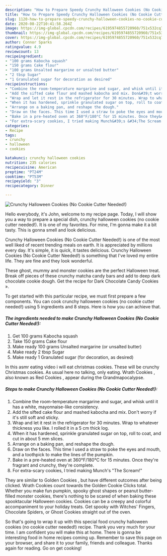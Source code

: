 ```yaml
---
description: "How to Prepare Speedy Crunchy Halloween Cookies (No Cookie Cutter Needed!)"
title: "How to Prepare Speedy Crunchy Halloween Cookies (No Cookie Cutter Needed!)"
slug: 1120-how-to-prepare-speedy-crunchy-halloween-cookies-no-cookie-cutter-needed
date: 2020-08-22T10:41:58.264Z
image: https://img-global.cpcdn.com/recipes/6195974855720960/751x532cq70/crunchy-halloween-cookies-no-cookie-cutter-needed-recipe-main-photo.jpg
thumbnail: https://img-global.cpcdn.com/recipes/6195974855720960/751x532cq70/crunchy-halloween-cookies-no-cookie-cutter-needed-recipe-main-photo.jpg
cover: https://img-global.cpcdn.com/recipes/6195974855720960/751x532cq70/crunchy-halloween-cookies-no-cookie-cutter-needed-recipe-main-photo.jpg
author: Connor Sparks
ratingvalue: 4.9
reviewcount: 13
recipeingredient:
- "100 grams Kabocha squash"
- "150 grams Cake flour"
- "100 grams Unsalted margarine or unsalted butter"
- "2 tbsp Sugar"
- "1 Granulated sugar for decoration as desired"
recipeinstructions:
- "Combine the room-temperature margarine and sugar, and whisk until it has a white, mayonnaise-like consistency."
- "Add the sifted cake flour and mashed kabocha and mix. Don&#39;t worry if it&#39;s still soft and sticky."
- "Wrap and let it rest in the refrigerator for 30 minutes. Wrap to whatever thickness you like. I rolled it in a 5 cm thick log."
- "When it has hardened, sprinkle granulated sugar on top, roll to coat, and cut in about 5 mm slices."
- "Arrange on a baking pan, and reshape the dough."
- "Draw on the faces. This time I used a straw to poke the eyes and mouth, and a toothpick to make the lines of the pumpkin."
- "Bake in a pre-heated oven at 360°F/180°C for 15 minutes. Once they&#39;re fragrant and crunchy, they&#39;re complete."
- "For extra-scary cookies, I tried making Munch&#39;s &#34;The Scream!&#34;"
categories:
- Recipe
tags:
- crunchy
- halloween
- cookies

katakunci: crunchy halloween cookies 
nutrition: 235 calories
recipecuisine: American
preptime: "PT24M"
cooktime: "PT53M"
recipeyield: "3"
recipecategory: Dinner

---
```



![Crunchy Halloween Cookies (No Cookie Cutter Needed!)](https://img-global.cpcdn.com/recipes/6195974855720960/751x532cq70/crunchy-halloween-cookies-no-cookie-cutter-needed-recipe-main-photo.jpg)

Hello everybody, it's John, welcome to my recipe page. Today, I will show you a way to prepare a special dish, crunchy halloween cookies (no cookie cutter needed!). It is one of my favorites. For mine, I'm gonna make it a bit tasty. This is gonna smell and look delicious.

Crunchy Halloween Cookies (No Cookie Cutter Needed!) is one of the most well liked of recent trending meals on earth. It is appreciated by millions every day. It's simple, it is quick, it tastes delicious. Crunchy Halloween Cookies (No Cookie Cutter Needed!) is something that I've loved my entire life. They are fine and they look wonderful.

These ghost, mummy and monster cookies are the perfect Halloween treat. Break off pieces of these crunchy matcha candy bars and add to deep dark chocolate cookie dough. Get the recipe for Dark Chocolate Candy Cookies ».


To get started with this particular recipe, we must first prepare a few components. You can cook crunchy halloween cookies (no cookie cutter needed!) using 5 ingredients and 8 steps. Here is how you can achieve that.

<!--inarticleads1-->

##### The ingredients needed to make Crunchy Halloween Cookies (No Cookie Cutter Needed!):

1. Get 100 grams Kabocha squash
1. Take 150 grams Cake flour
1. Make ready 100 grams Unsalted margarine (or unsalted butter)
1. Make ready 2 tbsp Sugar
1. Make ready 1 Granulated sugar (for decoration, as desired)


In this asmr eating video i will eat christmas cookies. These will be crunchy Christmas cookies. As usual here no talking, only eating. Wrath Cookies , also known as Red Cookies , appear during the Grandmapocalypse. 

<!--inarticleads2-->

##### Steps to make Crunchy Halloween Cookies (No Cookie Cutter Needed!):

1. Combine the room-temperature margarine and sugar, and whisk until it has a white, mayonnaise-like consistency.
1. Add the sifted cake flour and mashed kabocha and mix. Don&#39;t worry if it&#39;s still soft and sticky.
1. Wrap and let it rest in the refrigerator for 30 minutes. Wrap to whatever thickness you like. I rolled it in a 5 cm thick log.
1. When it has hardened, sprinkle granulated sugar on top, roll to coat, and cut in about 5 mm slices.
1. Arrange on a baking pan, and reshape the dough.
1. Draw on the faces. This time I used a straw to poke the eyes and mouth, and a toothpick to make the lines of the pumpkin.
1. Bake in a pre-heated oven at 360°F/180°C for 15 minutes. Once they&#39;re fragrant and crunchy, they&#39;re complete.
1. For extra-scary cookies, I tried making Munch&#39;s &#34;The Scream!&#34;


They are similar to Golden Cookies , but have different outcomes after being clicked. Wrath Cookies count towards the Golden Cookie Clicks total. Whether you make fun pumpkin, spooky ghost shapes or peanut butter-filled monster cookies, there&#39;s nothing to be scared of when baking these spooktacular Halloween cookies. Cookies can be a creepy and colorful accompaniment to your holiday treats. Get spooky with Witches&#39; Fingers, Chocolate Spiders, or Ghost Cookies straight out of the oven. 

So that's going to wrap it up with this special food crunchy halloween cookies (no cookie cutter needed!) recipe. Thank you very much for your time. I am confident you will make this at home. There is gonna be interesting food in home recipes coming up. Remember to save this page on your browser, and share it to your family, friends and colleague. Thanks again for reading. Go on get cooking!
